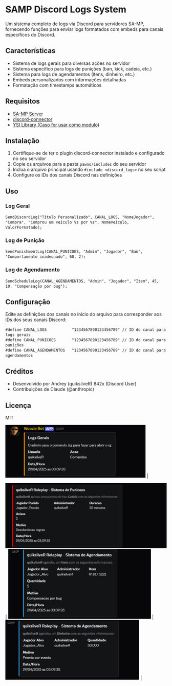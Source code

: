 # SAMP Discord Logs System

Um sistema completo de logs via Discord para servidores SA-MP, fornecendo funções para enviar logs formatados com embeds para canais específicos do Discord.

## Características

- Sistema de logs gerais para diversas ações no servidor
- Sistema específico para logs de punições (ban, kick, cadeia, etc.)
- Sistema para logs de agendamentos (itens, dinheiro, etc.)
- Embeds personalizados com informações detalhadas
- Formatação com timestamps automáticos

## Requisitos

- [SA-MP Server](https://www.sa-mp.com/)
- [discord-connector](https://github.com/maddinat0r/samp-discord-connector)
- [YSI Library (Caso for usar como modulo)](https://github.com/pawn-lang/YSI-Includes)

## Instalação

1. Certifique-se de ter o plugin discord-connector instalado e configurado no seu servidor
2. Copie os arquivos para a pasta `pawno/includes` do seu servidor
3. Inclua o arquivo principal usando `#include <discord_logs>` no seu script
4. Configure os IDs dos canais Discord nas definições

## Uso

### Log Geral

```pawn
SendDiscordLog("Título Personalizado", CANAL_LOGS, "NomeJogador", "Compra", "Comprou um veículo %s por %s", NomeVeiculo, ValorFormatado);
```

### Log de Punição

```pawn
SendPunishmentLog(CANAL_PUNICOES, "Admin", "Jogador", "Ban", "Comportamento inadequado", 60, 2);
```

### Log de Agendamento

```pawn
SendScheduleLog(CANAL_AGENDAMENTOS, "Admin", "Jogador", "Item", 45, 10, "Compensação por bug");
```

## Configuração

Edite as definições dos canais no início do arquivo para corresponder aos IDs dos seus canais Discord:

```pawn
#define CANAL_LOGS           "1234567890123456789" // ID do canal para logs gerais
#define CANAL_PUNICOES       "1234567890123456789" // ID do canal para punições
#define CANAL_AGENDAMENTOS   "1234567890123456789" // ID do canal para agendamentos
```

## Créditos

- Desenvolvido por Andrey (quiksilveR) 842x (Discord User)
- Contribuições de Claude (@anthropic)

## Licença

MIT


![Discord Banner](./screens/logs-gerais.png) |

![Discord Banner](./screens/punicoes.png) |
![Discord Banner](./screens/item.png) |
![Discord Banner](./screens/money.png) |